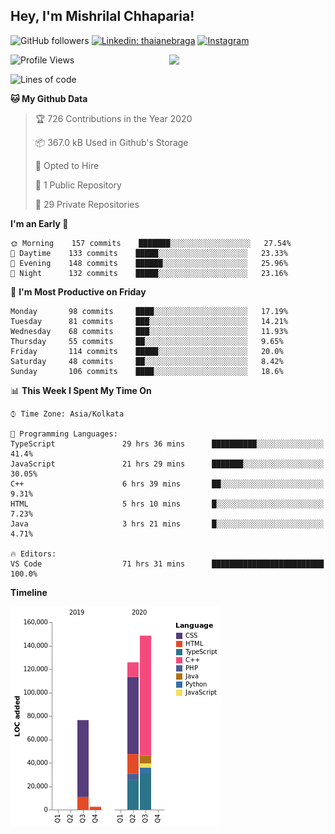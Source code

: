 <h2>Hey, I'm Mishrilal Chhaparia!</h2>

<!-- ![Mishrilal's github stats](https://github-readme-stats.vercel.app/api?username=mishrilal&theme=blue-green&show_icons=true&count_private=true) -->
![GitHub followers](https://img.shields.io/github/followers/mishrilal?color=181717&label=Follow%20%40mishrilal&logo=Github&style=for-the-badge)
[![Linkedin: thaianebraga](https://img.shields.io/badge/linkedin-%230077B5.svg?&style=for-the-badge&logo=linkedin&logoColor=white&link=https://www.linkedin.com/in/mishrilal-chhaparia-074969192/)](https://www.linkedin.com/in/mishrilal-chhaparia-074969192/)
[![Instagram](https://img.shields.io/badge/instagram-%23E4405F.svg?&style=for-the-badge&logo=instagram&logoColor=white&link=https://www.instagram.com/am_mishri/)](https://www.instagram.com/am_mishri/)


<img align='right' src="https://avatars1.githubusercontent.com/u/53535840?s=400&u=ccbf62c3091d7277d104d3666e4598207f27c197&v=4" width="250">

<!--START_SECTION:waka-->
![Profile Views](http://img.shields.io/badge/Profile%20Views-0-blue)

![Lines of code](https://img.shields.io/badge/From%20Hello%20World%20I%27ve%20Written-288866%20lines%20of%20code-blue)

**🐱 My Github Data** 

> 🏆 726 Contributions in the Year 2020
 > 
> 📦 367.0 kB Used in Github's Storage 
 > 
> 💼 Opted to Hire
 > 
> 📜 1 Public Repository 
 > 
> 🔑 29 Private Repositories 

**I'm an Early 🐤** 

```text
🌞 Morning    157 commits    ███████░░░░░░░░░░░░░░░░░░   27.54% 
🌆 Daytime    133 commits    █████░░░░░░░░░░░░░░░░░░░░   23.33% 
🌃 Evening    148 commits    ██████░░░░░░░░░░░░░░░░░░░   25.96% 
🌙 Night      132 commits    █████░░░░░░░░░░░░░░░░░░░░   23.16%

```
📅 **I'm Most Productive on Friday** 

```text
Monday       98 commits     ████░░░░░░░░░░░░░░░░░░░░░   17.19% 
Tuesday      81 commits     ███░░░░░░░░░░░░░░░░░░░░░░   14.21% 
Wednesday    68 commits     ███░░░░░░░░░░░░░░░░░░░░░░   11.93% 
Thursday     55 commits     ██░░░░░░░░░░░░░░░░░░░░░░░   9.65% 
Friday       114 commits    █████░░░░░░░░░░░░░░░░░░░░   20.0% 
Saturday     48 commits     ██░░░░░░░░░░░░░░░░░░░░░░░   8.42% 
Sunday       106 commits    ████░░░░░░░░░░░░░░░░░░░░░   18.6%

```


📊 **This Week I Spent My Time On** 

```text
⌚︎ Time Zone: Asia/Kolkata

💬 Programming Languages: 
TypeScript               29 hrs 36 mins      ██████████░░░░░░░░░░░░░░░   41.4% 
JavaScript               21 hrs 29 mins      ███████░░░░░░░░░░░░░░░░░░   30.05% 
C++                      6 hrs 39 mins       ██░░░░░░░░░░░░░░░░░░░░░░░   9.31% 
HTML                     5 hrs 10 mins       █░░░░░░░░░░░░░░░░░░░░░░░░   7.23% 
Java                     3 hrs 21 mins       █░░░░░░░░░░░░░░░░░░░░░░░░   4.71%

🔥 Editors: 
VS Code                  71 hrs 31 mins      █████████████████████████   100.0%

```

**Timeline**

![Chart not found](https://github.com/mishrilal/mishrilal/blob/master/charts/bar_graph.png) 


<!--END_SECTION:waka-->
